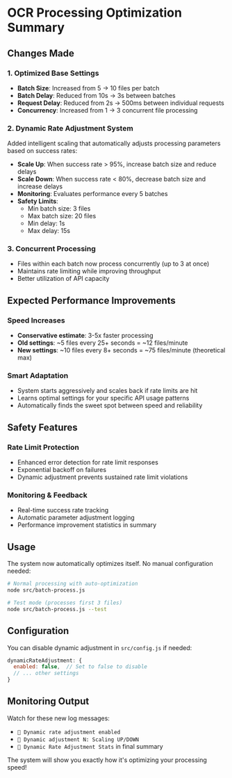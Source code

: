# OCR Processing Optimization Summary

## Changes Made

### 1. Optimized Base Settings
- **Batch Size**: Increased from 5 → 10 files per batch
- **Batch Delay**: Reduced from 10s → 3s between batches  
- **Request Delay**: Reduced from 2s → 500ms between individual requests
- **Concurrency**: Increased from 1 → 3 concurrent file processing

### 2. Dynamic Rate Adjustment System
Added intelligent scaling that automatically adjusts processing parameters based on success rates:

- **Scale Up**: When success rate > 95%, increase batch size and reduce delays
- **Scale Down**: When success rate < 80%, decrease batch size and increase delays
- **Monitoring**: Evaluates performance every 5 batches
- **Safety Limits**: 
  - Min batch size: 3 files
  - Max batch size: 20 files
  - Min delay: 1s
  - Max delay: 15s

### 3. Concurrent Processing
- Files within each batch now process concurrently (up to 3 at once)
- Maintains rate limiting while improving throughput
- Better utilization of API capacity

## Expected Performance Improvements

### Speed Increases
- **Conservative estimate**: 3-5x faster processing
- **Old settings**: ~5 files every 25+ seconds = ~12 files/minute
- **New settings**: ~10 files every 8+ seconds = ~75 files/minute (theoretical max)

### Smart Adaptation
- System starts aggressively and scales back if rate limits are hit
- Learns optimal settings for your specific API usage patterns
- Automatically finds the sweet spot between speed and reliability

## Safety Features

### Rate Limit Protection
- Enhanced error detection for rate limit responses
- Exponential backoff on failures  
- Dynamic adjustment prevents sustained rate limit violations

### Monitoring & Feedback
- Real-time success rate tracking
- Automatic parameter adjustment logging
- Performance improvement statistics in summary

## Usage

The system now automatically optimizes itself. No manual configuration needed:

```bash
# Normal processing with auto-optimization
node src/batch-process.js

# Test mode (processes first 3 files)
node src/batch-process.js --test
```

## Configuration

You can disable dynamic adjustment in `src/config.js` if needed:

```javascript
dynamicRateAdjustment: {
  enabled: false,  // Set to false to disable
  // ... other settings
}
```

## Monitoring Output

Watch for these new log messages:
- `🧠 Dynamic rate adjustment enabled`
- `🔄 Dynamic adjustment N: Scaling UP/DOWN`
- `🧠 Dynamic Rate Adjustment Stats` in final summary

The system will show you exactly how it's optimizing your processing speed!